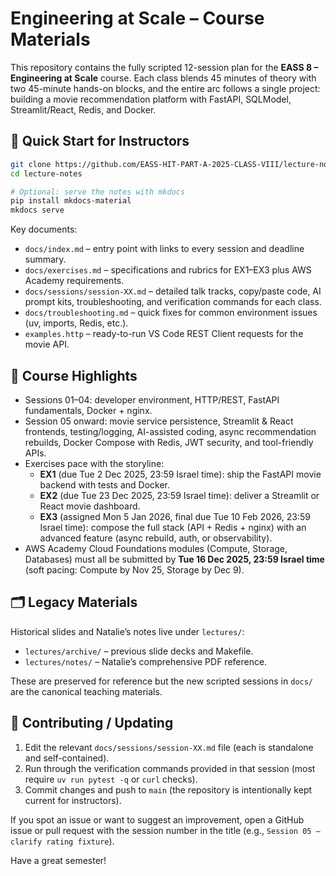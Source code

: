# Engineering at Scale – Course Materials

This repository contains the fully scripted 12-session plan for the **EASS 8 – Engineering at Scale** course.  Each class blends 45 minutes of theory with two 45-minute hands-on blocks, and the entire arc follows a single project: building a movie recommendation platform with FastAPI, SQLModel, Streamlit/React, Redis, and Docker.

## 🚀 Quick Start for Instructors

```bash
git clone https://github.com/EASS-HIT-PART-A-2025-CLASS-VIII/lecture-notes.git
cd lecture-notes

# Optional: serve the notes with mkdocs
pip install mkdocs-material
mkdocs serve
```

Key documents:

- `docs/index.md` – entry point with links to every session and deadline summary.
- `docs/exercises.md` – specifications and rubrics for EX1–EX3 plus AWS Academy requirements.
- `docs/sessions/session-XX.md` – detailed talk tracks, copy/paste code, AI prompt kits, troubleshooting, and verification commands for each class.
- `docs/troubleshooting.md` – quick fixes for common environment issues (uv, imports, Redis, etc.).
- `examples.http` – ready-to-run VS Code REST Client requests for the movie API.

## 🧠 Course Highlights

- Sessions 01–04: developer environment, HTTP/REST, FastAPI fundamentals, Docker + nginx.
- Session 05 onward: movie service persistence, Streamlit & React frontends, testing/logging, AI-assisted coding, async recommendation rebuilds, Docker Compose with Redis, JWT security, and tool-friendly APIs.
- Exercises pace with the storyline:
  - **EX1** (due Tue 2 Dec 2025, 23:59 Israel time): ship the FastAPI movie backend with tests and Docker.
  - **EX2** (due Tue 23 Dec 2025, 23:59 Israel time): deliver a Streamlit or React movie dashboard.
  - **EX3** (assigned Mon 5 Jan 2026, final due Tue 10 Feb 2026, 23:59 Israel time): compose the full stack (API + Redis + nginx) with an advanced feature (async rebuild, auth, or observability).
- AWS Academy Cloud Foundations modules (Compute, Storage, Databases) must all be submitted by **Tue 16 Dec 2025, 23:59 Israel time** (soft pacing: Compute by Nov 25, Storage by Dec 9).

## 🗂️ Legacy Materials

Historical slides and Natalie’s notes live under `lectures/`:

- `lectures/archive/` – previous slide decks and Makefile.
- `lectures/notes/` – Natalie’s comprehensive PDF reference.

These are preserved for reference but the new scripted sessions in `docs/` are the canonical teaching materials.

## 🤝 Contributing / Updating

1. Edit the relevant `docs/sessions/session-XX.md` file (each is standalone and self-contained).
2. Run through the verification commands provided in that session (most require `uv run pytest -q` or `curl` checks).
3. Commit changes and push to `main` (the repository is intentionally kept current for instructors).

If you spot an issue or want to suggest an improvement, open a GitHub issue or pull request with the session number in the title (e.g., `Session 05 – clarify rating fixture`).

Have a great semester!
